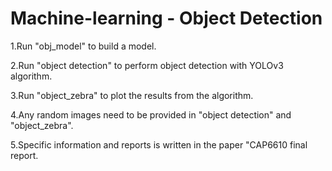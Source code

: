 # Machine-learning - Object Detection

1.Run "obj_model" to build a model.

2.Run "object detection" to perform object detection with YOLOv3 algorithm.

3.Run "object_zebra" to plot the results from the algorithm.


4.Any random images need to be provided in "object detection" and "object_zebra".

5.Specific information and reports is written in the paper "CAP6610 final report.
